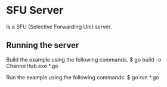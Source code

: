 # SFU Server

Is a SFU (Selective Forwarding Uni) server.

## Running the server

Build the example using the following commands.
    $ go build -o ChannelHub.exe *.go

Run the example using the following commands.
    $ go run *.go
